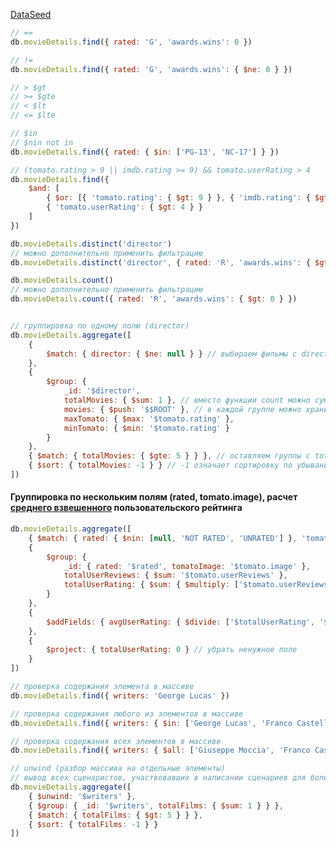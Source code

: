 ﻿[DataSeed](https://gitlab.com/golodnyuk.iv/db_2022/-/blob/main/%D0%9C%D0%B0%D1%82%D0%B5%D1%80%D0%B8%D0%B0%D0%BB%D1%8B%20%D0%BF%D0%BE%20%D0%BA%D1%83%D1%80%D1%81%D1%83/MongoDB/DataSeed.js)

```js
// ==
db.movieDetails.find({ rated: 'G', 'awards.wins': 0 })

// !=
db.movieDetails.find({ rated: 'G', 'awards.wins': { $ne: 0 } })

// > $gt
// >= $gte
// < $lt
// <= $lte

// $in
// $nin not in
db.movieDetails.find({ rated: { $in: ['PG-13', 'NC-17'] } })

// (tomato.rating > 9 || imdb.rating >= 9) && tomato.userRating > 4
db.movieDetails.find({
    $and: [
        { $or: [{ 'tomato.rating': { $gt: 9 } }, { 'imdb.rating': { $gte: 9 } }] },
        { 'tomato.userRating': { $gt: 4 } }
    ]
})

db.movieDetails.distinct('director')
// можно дополнительно применить фильтрацию
db.movieDetails.distinct('director', { rated: 'R', 'awards.wins': { $gt: 0 } })

db.movieDetails.count()
// можно дополнительно применить фильтрацию
db.movieDetails.count({ rated: 'R', 'awards.wins': { $gt: 0 } })


// группировка по одному полю (director)
db.movieDetails.aggregate([
    {
        $match: { director: { $ne: null } } // выбираем фильмы с director != null
    },
    {
        $group: {
            _id: '$director',
            totalMovies: { $sum: 1 }, // вместо функции count можно суммировать единицу
            movies: { $push: '$$ROOT' }, // в каждой группе можно хранить массив документов этой группы
            maxTomato: { $max: '$tomato.rating' },
            minTomato: { $min: '$tomato.rating' }
        }
    },
    { $match: { totalMovies: { $gte: 5 } } }, // оставляем группы с totalMovies >= 5
    { $sort: { totalMovies: -1 } } // -1 означает сортировку по убыванию. Если нужна сортировка по возрастанию - нужно передавать 1
])
```


#### Группировка по нескольким полям (rated, tomato.image), расчет [среднего взвешенного](https://ru.wikipedia.org/wiki/%D0%A1%D1%80%D0%B5%D0%B4%D0%BD%D0%B5%D0%B5_%D0%B0%D1%80%D0%B8%D1%84%D0%BC%D0%B5%D1%82%D0%B8%D1%87%D0%B5%D1%81%D0%BA%D0%BE%D0%B5_%D0%B2%D0%B7%D0%B2%D0%B5%D1%88%D0%B5%D0%BD%D0%BD%D0%BE%D0%B5) пользовательского рейтинга
```js
db.movieDetails.aggregate([
    { $match: { rated: { $nin: [null, 'NOT RATED', 'UNRATED'] }, 'tomato.image': { $nin: [null, 'rotten'] } } },
    {
        $group: {
            _id: { rated: '$rated', tomatoImage: '$tomato.image' },
            totalUserReviews: { $sum: '$tomato.userReviews' },
            totalUserRating: { $sum: { $multiply: ['$tomato.userReviews', '$tomato.userRating'] } }
        }
    },
    {
        $addFields: { avgUserRating: { $divide: ['$totalUserRating', '$totalUserReviews'] } }
    },
    {
        $project: { totalUserRating: 0 } // убрать ненужное поле
    }
])
```

```js
// проверка содержания элемента в массиве
db.movieDetails.find({ writers: 'George Lucas' })

// проверка содержания любого из элементов в массиве
db.movieDetails.find({ writers: { $in: ['George Lucas', 'Franco Castellano'] } })

// проверка содержания всех элементов в массиве
db.movieDetails.find({ writers: { $all: ['Giuseppe Moccia', 'Franco Castellano'] } })

// unwind (разбор массива на отдельные элементы)
// вывод всех сценаристов, участвовавших в написании сценариев для более чем пяти фильмов
db.movieDetails.aggregate([
    { $unwind: '$writers' },
    { $group: { _id: '$writers', totalFilms: { $sum: 1 } } },
    { $match: { totalFilms: { $gt: 5 } } },
    { $sort: { totalFilms: -1 } }
])
```
